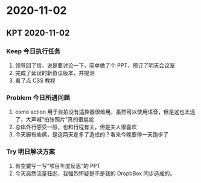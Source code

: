 # 2020-11-02

## KPT 2020-11-02

### Keep 今日执行任务
1. 领导回了信，说是要讨论一下，简单做了个 PPT，预订了明天会议室
2. 完成了延误的新协议版本，并提测
3. 看了点 CSS 教程

### Problem 今日所遇问题
1. osmo action 用于自拍没有遥控器很难用，虽然可以使用语音，但是这也太远了，大声喊“拍张照片”真的很尴尬
2. 总体外行感受一般，也和行程有关，但是夫人很喜欢
3. 今天脚有些痛，是这两天走多了造成的？看来今晚要停一天跑步了

### Try 明日解决方案
1. 有空要写一写“项目年度反思”的 PPT
2. 今天突然流量狂彪，我强烈怀疑是不是我的 DropbBox 同步造成的。

